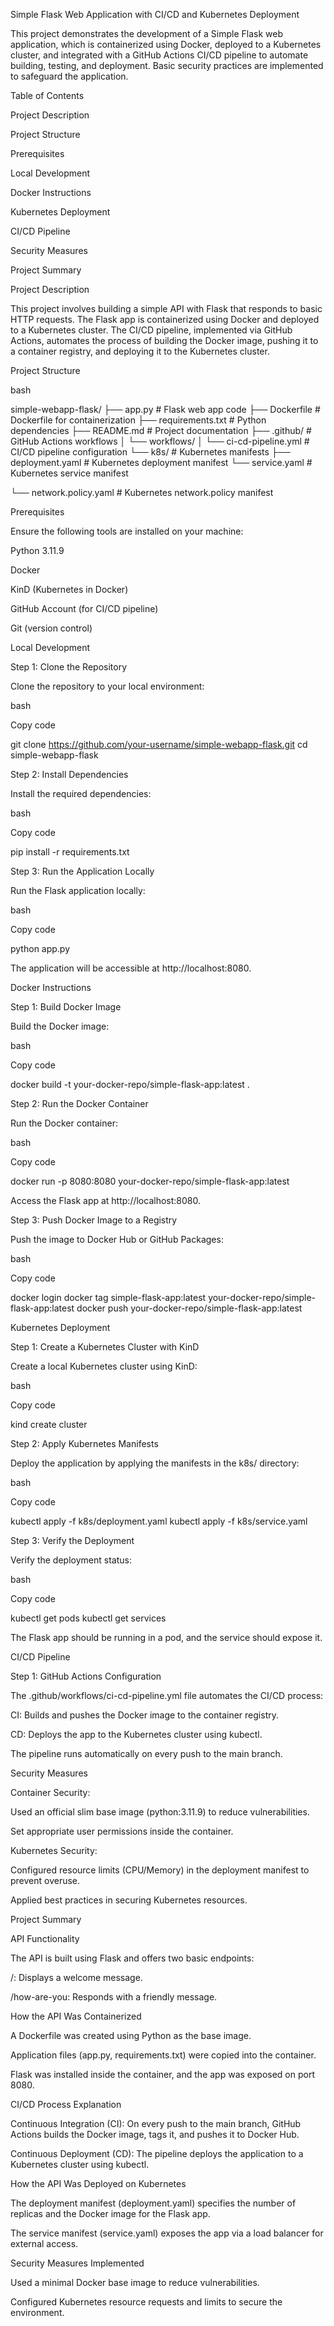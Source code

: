 Simple Flask Web Application with CI/CD and Kubernetes Deployment 

This project demonstrates the development of a Simple Flask web application, which is containerized using Docker, deployed to a Kubernetes cluster, and integrated with a GitHub Actions CI/CD pipeline to automate building, testing, and deployment. Basic security practices are implemented to safeguard the application. 

Table of Contents 

Project Description 

Project Structure 

Prerequisites 

Local Development 

Docker Instructions 

Kubernetes Deployment 

CI/CD Pipeline 

Security Measures 

Project Summary 

 

Project Description 

This project involves building a simple API with Flask that responds to basic HTTP requests. The Flask app is containerized using Docker and deployed to a Kubernetes cluster. The CI/CD pipeline, implemented via GitHub Actions, automates the process of building the Docker image, pushing it to a container registry, and deploying it to the Kubernetes cluster. 

 

Project Structure 

bash 

simple-webapp-flask/ 
├── app.py                     # Flask web app code 
├── Dockerfile                 # Dockerfile for containerization 
├── requirements.txt           # Python dependencies 
├── README.md                  # Project documentation 
├── .github/                   # GitHub Actions workflows 
│   └── workflows/ 
│       └── ci-cd-pipeline.yml # CI/CD pipeline configuration 
└── k8s/                       # Kubernetes manifests 
    ├── deployment.yaml        # Kubernetes deployment manifest 
    └── service.yaml           # Kubernetes service manifest 

└── network.policy.yaml   # Kubernetes network.policy manifest 
 

 

Prerequisites 

Ensure the following tools are installed on your machine: 

Python 3.11.9 

Docker 

KinD (Kubernetes in Docker) 

GitHub Account (for CI/CD pipeline) 

Git (version control) 

 

Local Development 

Step 1: Clone the Repository 

Clone the repository to your local environment: 

bash 

Copy code 

git clone https://github.com/your-username/simple-webapp-flask.git 
cd simple-webapp-flask 
 

Step 2: Install Dependencies 

Install the required dependencies: 

bash 

Copy code 

pip install -r requirements.txt 
 

Step 3: Run the Application Locally 

Run the Flask application locally: 

bash 

Copy code 

python app.py 
 

The application will be accessible at http://localhost:8080. 

 

Docker Instructions 

Step 1: Build Docker Image 

Build the Docker image: 

bash 

Copy code 

docker build -t your-docker-repo/simple-flask-app:latest . 
 

Step 2: Run the Docker Container 

Run the Docker container: 

bash 

Copy code 

docker run -p 8080:8080 your-docker-repo/simple-flask-app:latest 
 

Access the Flask app at http://localhost:8080. 

Step 3: Push Docker Image to a Registry 

Push the image to Docker Hub or GitHub Packages: 

bash 

Copy code 

docker login 
docker tag simple-flask-app:latest your-docker-repo/simple-flask-app:latest 
docker push your-docker-repo/simple-flask-app:latest 
 

 

Kubernetes Deployment 

Step 1: Create a Kubernetes Cluster with KinD 

Create a local Kubernetes cluster using KinD: 

bash 

Copy code 

kind create cluster 
 

Step 2: Apply Kubernetes Manifests 

Deploy the application by applying the manifests in the k8s/ directory: 

bash 

Copy code 

kubectl apply -f k8s/deployment.yaml 
kubectl apply -f k8s/service.yaml 
 

Step 3: Verify the Deployment 

Verify the deployment status: 

bash 

Copy code 

kubectl get pods 
kubectl get services 
 

The Flask app should be running in a pod, and the service should expose it. 

 

CI/CD Pipeline 

Step 1: GitHub Actions Configuration 

The .github/workflows/ci-cd-pipeline.yml file automates the CI/CD process: 

CI: Builds and pushes the Docker image to the container registry. 

CD: Deploys the app to the Kubernetes cluster using kubectl. 

The pipeline runs automatically on every push to the main branch. 

 

Security Measures 

Container Security: 

Used an official slim base image (python:3.11.9) to reduce vulnerabilities. 

Set appropriate user permissions inside the container. 

Kubernetes Security: 

Configured resource limits (CPU/Memory) in the deployment manifest to prevent overuse. 

Applied best practices in securing Kubernetes resources. 

 

Project Summary 

API Functionality 

The API is built using Flask and offers two basic endpoints: 

/: Displays a welcome message. 

/how-are-you: Responds with a friendly message. 

How the API Was Containerized 

A Dockerfile was created using Python as the base image. 

Application files (app.py, requirements.txt) were copied into the container. 

Flask was installed inside the container, and the app was exposed on port 8080. 

CI/CD Process Explanation 

Continuous Integration (CI): On every push to the main branch, GitHub Actions builds the Docker image, tags it, and pushes it to Docker Hub. 

Continuous Deployment (CD): The pipeline deploys the application to a Kubernetes cluster using kubectl. 

How the API Was Deployed on Kubernetes 

The deployment manifest (deployment.yaml) specifies the number of replicas and the Docker image for the Flask app. 

The service manifest (service.yaml) exposes the app via a load balancer for external access. 

Security Measures Implemented 

Used a minimal Docker base image to reduce vulnerabilities. 

Configured Kubernetes resource requests and limits to secure the environment.
